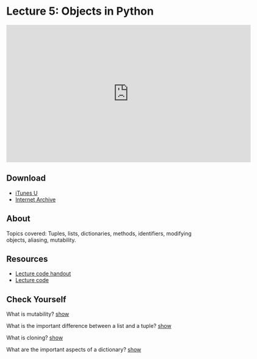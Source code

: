 # Lecture 5: Objects in Python

<iframe width="640" height="360" src="http://www.youtube.com/embed/B8is52oxHBw?feature=player_detailpage" frameborder="0" allowfullscreen></iframe>

## Download

- [iTunes U](http://itunes.apple.com/us/itunes-u/lecture-5-objects-in-python/id499270153?i=110101054)
- [Internet Archive](http://www.archive.org/download/MIT6.00SCS11/MIT6_00SCS11_lec05_300k.mp4)

## About

Topics covered: Tuples, lists, dictionaries, methods, identifiers, modifying
objects, aliasing, mutability.

## Resources

- [Lecture code handout](http://ocw.mit.edu/courses/electrical-engineering-and-computer-science/6-00sc-introduction-to-computer-science-and-programming-spring-2011/unit-1/lecture-5-objects-in-python/MIT6_00SCS11_lec05.pdf)
- [Lecture code](http://ocw.mit.edu/courses/electrical-engineering-and-computer-science/6-00sc-introduction-to-computer-science-and-programming-spring-2011/unit-1/lecture-5-objects-in-python/lec05.py)

<script>
function hide(id)
{
    document.getElementById(id).style.display = 'none';
}

function show(id)
{
    document.getElementById(id).style.display = 'block';
}
</script>


## Check Yourself

What is mutability? <a href="#" onclick="show('answer-1'); return false;">show</a>

<div id="answer-1" style="display: none;">
A mutable object's values can be changed; we must be careful when working with mutable objects not to inadvertently change them.
</div>

What is the important difference between a list and a tuple? <a href="#" onclick="show('answer-2'); return false;">show</a>

<div id="answer-2" style="display: none;">
Tuples are immutable (as are strings).
</div>

What is cloning? <a href="#" onclick="show('answer-3'); return false;">show</a>

<div id="answer-3" style="display: none;">
Cloning creates a copy of a mutable object, so that the values can be manipulated without mutating the original object.
</div>

What are the important aspects of a dictionary? <a href="#" onclick="show('answer-4'); return false;">show</a>

<div id="answer-4" style="display: none;">
A dictionary mutable, with immutable keys, and unordered.
</div>
